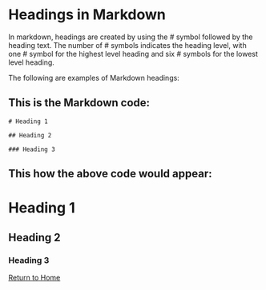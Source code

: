 # Headings in Markdown
In markdown, headings are created by using the # symbol followed by the heading text. The number of # symbols indicates the heading level, with one # symbol for the highest level heading and six # symbols for the lowest level heading.

The following are examples of Markdown headings:

This is the Markdown code:
---
`# Heading 1`

`## Heading 2`

`### Heading 3`

This how the above code would appear:
--
# Heading 1
## Heading 2
### Heading 3

[Return to Home](./README.md)
